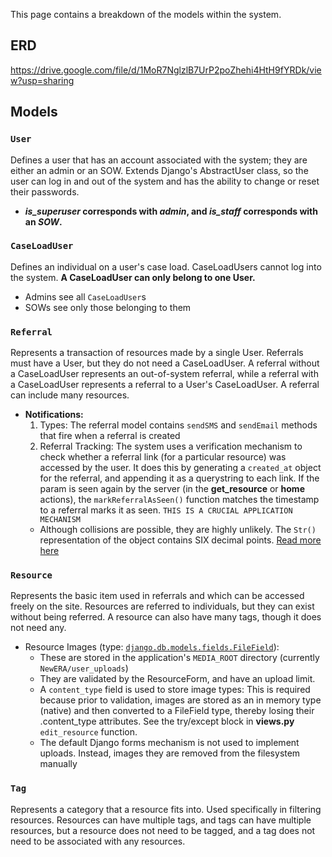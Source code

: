 This page contains a breakdown of the models within the system.

## ERD
https://drive.google.com/file/d/1MoR7NglzlB7UrP2poZhehi4HtH9fYRDk/view?usp=sharing

## Models

### `User`
Defines a user that has an account associated with the system; they are either an admin or an SOW. Extends Django's AbstractUser class, so the user can log in and out of the system and has the ability to change or reset their passwords. 
* __*is_superuser* corresponds with *admin*, and *is_staff* corresponds with an *SOW*.__

### `CaseLoadUser`
Defines an individual on a user's case load. CaseLoadUsers cannot log into the system. __A CaseLoadUser can only belong to one User.__
* Admins see all `CaseLoadUser`s
* SOWs see only those belonging to them

### `Referral`
Represents a transaction of resources made by a single User. Referrals must have a User, but they do not need a CaseLoadUser. A referral without a CaseLoadUser represents an out-of-system referral, while a referral with a CaseLoadUser represents a referral to a User's CaseLoadUser. A referral can include many resources.
* __Notifications:__ 
  1. Types: The referral model contains `sendSMS` and `sendEmail` methods that fire when a referral is created 
  2. Referral Tracking: The system uses a verification mechanism to check whether a referral link (for a particular resource) was accessed by the user. It does this by generating a `created_at` object for the referral, and appending it as a querystring to each link. If the param is seen again by the server (in the __get_resource__ or __home__ actions), the `markReferralAsSeen()` function matches the timestamp to a referral marks it as seen. `THIS IS A CRUCIAL APPLICATION MECHANISM` 
    * Although collisions are possible, they are highly unlikely. The `Str()` representation of the object contains SIX decimal points. [Read more here](https://docs.python.org/2/library/datetime.html#datetime.datetime.__str__)

### `Resource`
Represents the basic item used in referrals and which can be accessed freely on the site. Resources are referred to individuals, but they can exist without being referred. A resource can also have many tags, though it does not need any.
* Resource Images (type: [`django.db.models.fields.FileField`](https://docs.djangoproject.com/en/3.0/ref/models/fields/#filefield)):
  * These are stored in the application's `MEDIA_ROOT` directory (currently `NewERA/user_uploads`)
  * They are validated by the ResourceForm, and have an upload limit.
  * A `content_type` field is used to store image types: This is required because prior to validation, images are stored as an in memory type (native) and then converted to a FileField type, thereby losing their .content_type attributes. See the try/except block in __views.py__ `edit_resource` function. 
  * The default Django forms mechanism is not used to implement uploads. Instead, images they are removed from the filesystem manually 

### `Tag`
Represents a category that a resource fits into. Used specifically in filtering resources. Resources can have multiple tags, and tags can have multiple resources, but a resource does not need to be tagged, and a tag does not need to be associated with any resources.
